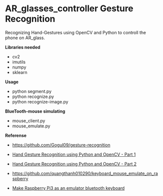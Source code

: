 # AR_glasses_controller Gesture Recognition

Recognizing Hand-Gestures using OpenCV and Python to controll the phone on AR_glass.

**Libraries needed**
* cv2
* imutils
* numpy
* sklearn

**Usage**
* python segment.py
* python recognize.py
* python recognize-image.py

**BlueTooth-mouse simulating**
* mouse_client.py
* mouse_emulate.py

**Referense**
*  https://github.com/Gogul09/gesture-recognition
* [Hand Gesture Recognition using Python and OpenCV - Part 1](https://gogul09.github.io/software/hand-gesture-recognition-p1)
* [Hand Gesture Recognition using Python and OpenCV - Part 2](https://gogul09.github.io/software/hand-gesture-recognition-p2)

* https://github.com/quangthanh010290/keyboard_mouse_emulate_on_raspberry
* [Make Raspberry Pi3 as an emulator bluetooth keyboard](https://thanhle.me/make-raspberry-pi3-as-an-emulator-bluetooth-keyboard/)
